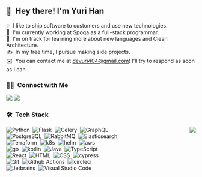 
## 👋 &nbsp;Hey there! I'm Yuri Han


💡 &nbsp;I like to ship software to customers and use new technologies.\
🏢 &nbsp;I'm currently working at Spoqa as a full-stack programmar.\
🌱 &nbsp;I'm on track for learning more about new languages and Clean Architecture.\
✍️ &nbsp;In my free time, I pursue making side projects.\
✉️ &nbsp;You can contact me at devuri404@gmail.com! I'll try to respond as soon as I can.

### 🤝🏻 &nbsp;Connect with Me

<a href="mailto:devuri404@gmail.com"><img src="https://img.shields.io/badge/-devuri404@gmail.com-333333?style=flat-square&logo=Gmail&logoColor=white"/></a>
<a href="https://instagram.com/y.oo.l"><img src="https://img.shields.io/badge/-@y.oo.l_-333333?style=flat-square&logo=Instagram&logoColor=white"/></a>


### 🛠 &nbsp;Tech Stack

<img align='right' src="https://github-readme-stats.vercel.app/api?username=zoripong&show_icons=true&count_private=true&include_all_commits=true&theme=dracula">

![Python](https://img.shields.io/badge/-Python-333333?style=flat&logo=python)&nbsp;
![Flask](https://img.shields.io/badge/-Flask-333333?style=flat&logo=flask)&nbsp;
![Celery](https://img.shields.io/badge/-Celery-333333?style=flat&logo=celery)&nbsp;
![GraphQL](https://img.shields.io/badge/-GraphQL-333333?style=flat&logo=graphql)\
![PostgreSQL](https://img.shields.io/badge/-PostgreSQL-333333?style=flat&logo=postgresql)&nbsp;
![RabbitMQ](https://img.shields.io/badge/-RabbitMQ-333333?style=flat&logo=rabbitmq)&nbsp;
![Elasticsearch](https://img.shields.io/badge/-Elasticsearch-333333?style=flat&logo=elasticsearch)\
![Terraform](https://img.shields.io/badge/-Terraform-333333?style=flat&logo=terraform)&nbsp;
![k8s](https://img.shields.io/badge/-k8s-333333?style=flat&logo=kubernetes)&nbsp;
![helm](https://img.shields.io/badge/-helm-333333?style=flat&logo=helm)&nbsp;
![aws](https://img.shields.io/badge/-aws-333333?style=flat&logo=amazonaws)\
![go](https://img.shields.io/badge/-Go-333333?style=flat&logo=go)&nbsp;
![kotlin](https://img.shields.io/badge/-Kotlin-333333?style=flat&logo=kotlin)&nbsp;
![Java](https://img.shields.io/badge/-Java-333333?style=flat&logo=Java&logoColor=FFA518)&nbsp;
![TypeScript](https://img.shields.io/badge/-TypeScript-333333?style=flat&logo=typescript)\
![React](https://img.shields.io/badge/-React-333333?style=flat&logo=react)&nbsp;
![HTML](https://img.shields.io/badge/-HTML-333333?style=flat&logo=HTML5)&nbsp;
![CSS](https://img.shields.io/badge/-CSS-333333?style=flat&logo=CSS3&logoColor=1572B6)&nbsp;
![cypress](https://img.shields.io/badge/-Cypress-333333?style=flat&logo=cypress)\
![Git](https://img.shields.io/badge/-Git-333333?style=flat&logo=git)&nbsp;
![Github Actions](https://img.shields.io/badge/-Github%20Actions-333333?style=flat&logo=githubactions)&nbsp;
![circleci](https://img.shields.io/badge/-CircleCI-333333?style=flat&logo=circleci)\
![Jetbrains](https://img.shields.io/badge/-Jetbrains-333333?style=flat&logo=jetbrains)&nbsp;
![Visual Studio Code](https://img.shields.io/badge/-Visual%20Studio%20Code-333333?style=flat&logo=visual-studio-code&logoColor=007ACC)&nbsp;
